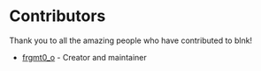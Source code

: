 # Contributors

Thank you to all the amazing people who have contributed to blnk!

- [frgmt0_o](https://github.com/frgmt0_o) - Creator and maintainer
